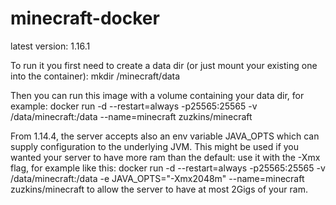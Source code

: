 # minecraft-docker

latest version: 1.16.1

To run it you first need to create a data dir (or just mount your existing one into the container): mkdir /minecraft/data

Then you can run this image with a volume containing your data dir, for example: docker run -d --restart=always -p25565:25565 -v /data/minecraft:/data --name=minecraft zuzkins/minecraft

From 1.14.4, the server accepts also an env variable JAVA_OPTS which can supply configuration to the underlying JVM. This might be used if you wanted your server to have more ram than the default: use it with the -Xmx flag, for example like this: docker run -d --restart=always -p25565:25565 -v /data/minecraft:/data -e JAVA_OPTS="-Xmx2048m" --name=minecraft zuzkins/minecraft to allow the server to have at most 2Gigs of your ram.
